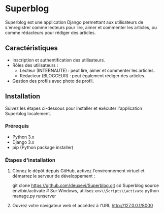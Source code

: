 # Superblog

Superblog est une application Django permettant aux utilisateurs de s'enregistrer comme lecteurs pour lire, aimer et commenter les articles, ou comme rédacteurs pour rédiger des articles.

## Caractéristiques

- Inscription et authentification des utilisateurs.
- Rôles des utilisateurs : 
  - Lecteur (INTERNAUTE) : peut lire, aimer et commenter les articles.
  - Rédacteur (BLOGGEUR) : peut également rédiger des articles.
- Gestion des profils avec photo de profil.

## Installation

Suivez les étapes ci-dessous pour installer et exécuter l'application Superblog localement.

### Prérequis

- Python 3.x
- Django 3.x
- pip (Python package installer)

### Étapes d'installation

1. Clonez le dépôt depuis GitHub, activez l'environnement virtuel et démarrez le serveur de développement :

   git clone https://github.com/deuxevi/Superblog.git
   cd Superblog
   source env/bin/activate  # Sur Windows, utilisez `env\\Scripts\\activate`
   python manage.py runserver

2. Ouvrez votre navigateur web et accédez à l'URL http://127.0.0.1/8000